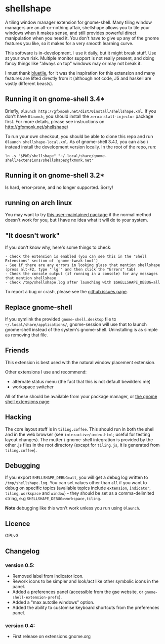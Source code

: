 # shellshape
A tiling window manager extension for gnome-shell. Many tiling window managers are an all-or-nothing affair, shellshape allows you to tile your windows when it makes sense, and still provides powerful direct manipulation when you need it. You don't have to give up any of the gnome features you like, so it makes for a very smooth learning curve.

This software is in-development. I use it daily, but it might break stuff. Use at your own risk. Multiple monitor support is not really present, and doing fancy things like "always on top" windows may or may not break it.

I must thank [bluetile][bluetile], for it was the inspiration for this extension and many features are lifted directly from it (although not code, JS and haskell are vastly different beasts).

## Running it on gnome-shell 3.4*

Briefly, `0launch http://gfxmonk.net/dist/0install/shellshape.xml`. If you don't have `0launch`, you should install the `zeroinstall-injector` package first.
For more details, please see instructions on <http://gfxmonk.net/shellshape/>

To run your own checkout, you should be able to clone this repo and run `0launch shellshape-local.xml`. As of gnome-shell 3.4.1, you can also / instead install the development version locally. In the root of the repo, run:

	ln -s "$PWD/shellshape" "~/.local/share/gnome-shell/extensions/shellshape@gfxmonk.net"

## Running it on gnome-shell 3.2*

Is hard, error-prone, and no longer supported. Sorry!

## running on arch linux

You may want to try [this user-maintained package](https://aur.archlinux.org/packages.php?ID=50257) if the normal method doesn't work for you, but I have no idea what it will do to your system.

## "It doesn't work"

If you don't know why, here's some things to check:

	- Check the extension is enabled (you can see this in the "Shell Extensions" section of `gnome-tweak-tool`)
	- See if there are any errors in looking glass that mention shellshape (press alt-F2, type "`lg`" and then click the "Errors" tab)
	- Check the console output (if running in a console) for any messages that mention shellshape
	- Check /tmp/shellshape.log after launching with $SHELLSHAPE_DEBUG=all

To report a bug or crash, please see the [github issues page](https://github.com/gfxmonk/shellshape/issues).

## Replace gnome-shell

If you symlink the provided `gnome-shell.desktop` file to `~/.local/share/applications/`, gnome-session will use that to launch gnome-shell instead of the system's gnome-shell. Uninstalling is as simple as removing that file.

## Friends
This extension is best used with the natural window placement extension.

Other extensions I use and recommend:

 - alternate status menu (the fact that this is not default bewilders me)
 - workspace switcher

All of these should be available from your package manager, or [the gnome shell extensions page](https://live.gnome.org/GnomeShell/Extensions)

## Hacking
The core layout stuff is in `tiling.coffee`. This should run in both the shell and in the web browser (see `interactive/index.html`; useful for testing layout changes). The mutter / gnome-shell integration is provided by the other .js files in the root directory (except for `tiling.js`, it is generated from `tiling.coffee`).

## Debugging
If you export `SHELLSHAPE_DEBUG=all`, you will get a debug log written to `/tmp/shellshape.log`. You can set values other than `all` if you want to debug on specific topics (available topics include `extension`, `indicator`, `tiling`, `workspace` and `window`) - they should be set as a comma-delimited string, e.g `SHELLSHAPE_DEBUG=workspace,tiling`.

**Note** debugging like this won't work unless you run using `0launch`.

## Licence
GPLv3

## Changelog

### version 0.5:
 - Removed label from indicator icon.
 - Rework icons to be simpler and look/act like other symbolic icons in the panel.
 - Added a preferences panel (accessible from the gse website, or `gnome-shell-extension-prefs`).
 - Added a "max autotile windows" option.
 - Added the ability to customise keyboard shortcuts from the preferences panel.

### version 0.4:
 - First release on extensions.gnome.org

[bluetile]: http://bluetile.org/
